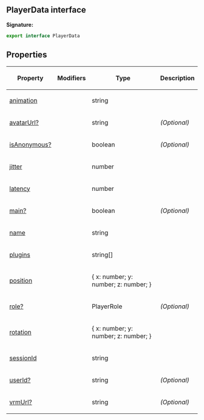 
## PlayerData interface


**Signature:**

```typescript
export interface PlayerData 
```

## Properties

<table><thead><tr><th>

Property


</th><th>

Modifiers


</th><th>

Type


</th><th>

Description


</th></tr></thead>
<tbody><tr><td>

[animation](/reference/playerdata/animation.md)


</td><td>


</td><td>

string


</td><td>


</td></tr>
<tr><td>

[avatarUrl?](/reference/playerdata/avatarurl.md)


</td><td>


</td><td>

string


</td><td>

_(Optional)_


</td></tr>
<tr><td>

[isAnonymous?](/reference/playerdata/isanonymous.md)


</td><td>


</td><td>

boolean


</td><td>

_(Optional)_


</td></tr>
<tr><td>

[jitter](/reference/playerdata/jitter.md)


</td><td>


</td><td>

number


</td><td>


</td></tr>
<tr><td>

[latency](/reference/playerdata/latency.md)


</td><td>


</td><td>

number


</td><td>


</td></tr>
<tr><td>

[main?](/reference/playerdata/main.md)


</td><td>


</td><td>

boolean


</td><td>

_(Optional)_


</td></tr>
<tr><td>

[name](/reference/playerdata/name.md)


</td><td>


</td><td>

string


</td><td>


</td></tr>
<tr><td>

[plugins](/reference/playerdata/plugins.md)


</td><td>


</td><td>

string\[\]


</td><td>


</td></tr>
<tr><td>

[position](/reference/playerdata/position.md)


</td><td>


</td><td>

{ x: number; y: number; z: number; }


</td><td>


</td></tr>
<tr><td>

[role?](/reference/playerdata/role.md)


</td><td>


</td><td>

PlayerRole


</td><td>

_(Optional)_


</td></tr>
<tr><td>

[rotation](/reference/playerdata/rotation.md)


</td><td>


</td><td>

{ x: number; y: number; z: number; }


</td><td>


</td></tr>
<tr><td>

[sessionId](/reference/playerdata/sessionid.md)


</td><td>


</td><td>

string


</td><td>


</td></tr>
<tr><td>

[userId?](/reference/playerdata/userid.md)


</td><td>


</td><td>

string


</td><td>

_(Optional)_


</td></tr>
<tr><td>

[vrmUrl?](/reference/playerdata/vrmurl.md)


</td><td>


</td><td>

string


</td><td>

_(Optional)_


</td></tr>
</tbody></table>
